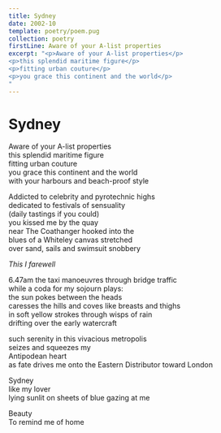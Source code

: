 ```yaml
---
title: Sydney
date: 2002-10
template: poetry/poem.pug
collection: poetry
firstLine: Aware of your A-list properties
excerpt: "<p>Aware of your A-list properties</p>
<p>this splendid maritime figure</p>
<p>fitting urban couture</p>
<p>you grace this continent and the world</p>
"
---
```


# Sydney

Aware of your A-list properties  
this splendid maritime figure  
fitting urban couture  
you grace this continent and the world  
with your harbours and beach-proof style  
   
Addicted to celebrity and pyrotechnic highs  
dedicated to festivals of sensuality  
(daily tastings if you could)  
you kissed me by the quay  
near The Coathanger hooked into the  
blues of a Whiteley canvas stretched  
over sand, sails and swimsuit snobbery  
   
_This I farewell_  
   
6.47am the taxi manoeuvres through bridge traffic  
while a coda for my sojourn plays:  
the sun pokes between the heads  
caresses the hills and coves like breasts and thighs  
in soft yellow strokes through wisps of rain  
drifting over the early watercraft  

such serenity in this vivacious metropolis  
seizes and squeezes my  
Antipodean heart  
as fate drives me onto the Eastern Distributor toward London  
   
Sydney  
like my lover   
lying sunlit on sheets of blue gazing at me  

Beauty  
To remind me of home  
